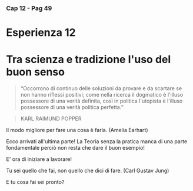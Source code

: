 ### Cap 12 - Pag 49

# Esperienza 12


# Tra scienza e tradizione l'uso del buon senso

> “Occorrono di continuo delle soluzioni da provare e da scartare se non hanno riflessi positivi; come nella ricerca il dogmatico è l'illuso possessore di una verità definita, così in politica l'utopista è l'illuso possessore di una verità politica perfetta.”

> KARL RAIMUND POPPER


Il modo migliore per fare una cosa è farla.
(Amelia Earhart)


Ecco arrivati all'ultima parte! La Teoria senza la pratica manca di una parte fondamentale perciò non resta che dare il buon esempio! 

E' ora di iniziare a lavorare!

Tu sei quello che fai, non quello che dici di fare.
(Carl Gustav Jung)

E tu cosa fai sei pronto? 